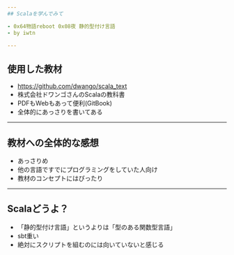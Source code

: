 ```yaml
---
## Scalaを学んでみて

- 0x64物語reboot 0x08夜 静的型付け言語
- by iwtn

---
```

## 使用した教材

- https://github.com/dwango/scala_text
- 株式会社ドワンゴさんのScalaの教科書
- PDFもWebもあって便利(GitBook)
- 全体的にあっさりを書いてある

---
## 教材への全体的な感想

- あっさりめ
- 他の言語ですでにプログラミングをしていた人向け
- 教材のコンセプトにはぴったり

---
## Scalaどうよ？

- 「静的型付け言語」というよりは「型のある関数型言語」
- sbt重い
- 絶対にスクリプトを組むのには向いていないと感じる
